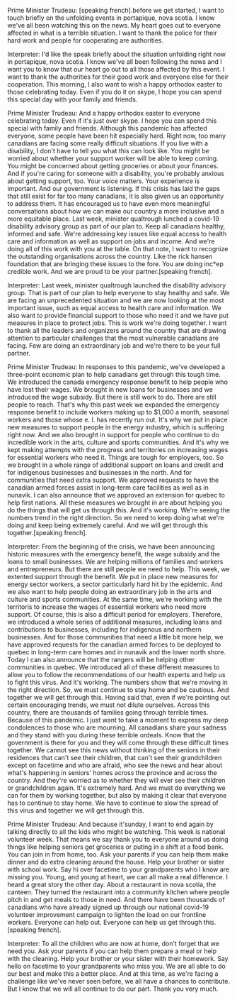 Prime Minister Trudeau:
[speaking french].before we get started, I want to touch briefly on the unfolding events in portapique, nova scotia. I know we've all been watching this on the news. My heart goes out to everyone affected in what is a terrible situation. I want to thank the police for their hard work and people for cooperating are authorities.

Interpreter:
I'd like the speak briefly about the situation unfolding right now in portapique, nova scotia. I know we've all been following the news and I want you to know that our heart go out to all those affected by this event. I want to thank the authorities for their good work and everyone else for their cooperation. This morning, I also want to wish a happy orthodox easter to those celebrating today. Even if you do it on skype, I hope you can spend this special day with your family and friends.

Prime Minister Trudeau:
And a happy orthodox easter to everyone celebrating today. Even if it's just over skype. I hope you can spend this special with family and friends. Although this pandemic has affected everyone, some people have been hit especially hard. Right now, too many canadians are facing some really difficult situations. If you live with a disability, I don't have to tell you what this can look like. You might be worried about whether your support worker will be able to keep coming. You might be concerned about getting groceries or about your finances. And if you're caring for someone with a disability, you're probably anxious about getting support, too. Your voice matters. Your experience is important. And our government is listening. If this crisis has laid the gaps that still exist for far too many canadians, it is also given us an opportunity to address them. It has encouraged us to have even more meaningful conversations about how we can make our country a more inclusive and a more equitable place. Last week, minister qualtrough lunched a covid-19 disability advisory group as part of our plan to. Keep all canadians healthy, informed and safe. We're addressing key issues like equal access to health care and information as well as support on jobs and income. And we're doing all of this work with you at the table. On that note, I want to recognize the outstanding organisations across the country. Like the rick hansen foundation that are bringing these issues to the fore. You are doing inc*ep credible work. And we are proud to be your partner.[speaking french].

Interpreter:
Last week, minister qualtrough launched the disability advisory group. That is part of our plan to help everyone to stay healthy and safe. We are facing an unprecedented situation and we are now looking at the most important issue, such as equal access to health care and information. We also want to provide financial support to those who need it and we have put measures in place to protect jobs. This is work we're doing together. I want to thank all the leaders and organizers around the country that are drawing attention to particular challenges that the most vulnerable canadians are facing. Few are doing an extraordinary job and we're there to be your full partner.

Prime Minister Trudeau:
In responses to this pandemic, we've developed a three-point economic plan to help canadians get through this tough time. We introduced the canada emergency response benefit to help people who have lost their wages. We brought in new loans for businesses and we introduced the wage subsidy. But there is still work to do. There are still people to reach. That's why this past week we expanded the emergency response benefit to include workers making up to $1,000 a month, seasonal workers and those whose e. I. has recently run out. It's why we put in place new measures to support people in the energy industry, which is suffering right now. And we also brought in support for people who continue to do incredible work in the arts, culture and sports communities. And it's why we kept making attempts with the progress and territories on increasing wages for essential workers who need it. Things are tough for employers, too. So we brought in a whole range of additional support on loans and credit and for indigenous businesses and businesses in the north. And for communities that need extra support. We approved requests to have the canadian armed forces assist in long-term care facilities as well as in nunavik. I can also announce that we approved an extension for quebec to help first nations. All these measures we brought in are about helping you do the things that will get us through this. And it's working. We're seeing the numbers trend in the right direction. So we need to keep doing what we're doing and keep being extremely careful. And we will get through this together.[speaking french].

Interpreter:
From the beginning of the crisis, we have been announcing historic measures with the emergency benefit, the wage subsidy and the loans to small businesses. We are helping millions of families and workers and entrepreneurs. But there are still people we need to help. This week, we extented support through the benefit. We put in place new measures for energy sector workers, a sector particularly hard hit by the epidemic. And we also want to help people doing an extraordinary job in the arts and culture and sports communities. At the same time, we're working with the territoris to increase the wages of essential workers who need more support. Of course, this is also a difficult period for employers. Therefore, we introduced a whole series of additional measures, including loans and contributions to businesses, including for indigenous and northern businesses. And for those communities that need a little bit more help, we have approved requests for the canadian armed forces to be deployed to quebec in long-term care homes and in nunavik and the lower north shore. Today I can also announce that the rangers will be helping other communities in quebec. We introduced all of these different measures to allow you to follow the recommendations of our health experts and help us to fight this virus. And it's working. The numbers show that we're moving in the right direction. So, we must continue to stay home and be cautious. And together we will get through this. Having said that, even if we're pointing out certain encouraging trends, we must not dilute ourselves. Across this country, there are thousands of families going through terrible times. Because of this pandemic. I just want to take a moment to express my deep condolences to those who are mourning. All canadians share your sadness and they stand with you during these terrible ordeals. Know that the government is there for you and they will come through these difficult times together. We cannot see this news without thinking of the seniors in their residences that can't see their children, that can't see their grandchildren except on facetime and who are afraid, who see the news and hear about what's happening in seniors' homes across the province and across the country. And they're worried as to whether they will ever see their children or grandchildren again. It's extremely hard. And we must do everything we can for them by working together, but also by making it clear that everyone has to continue to stay home. We have to continue to slow the spread of this virus and together we will get through this.

Prime Minister Trudeau:
And because it'sunday, I want to end again by talking directly to all the kids who might be watching. This week is national volunteer week. That means we say thank you to everyone around us doing things like helping seniors get groceries or puting in a shift at a food bank. You can join in from home, too. Ask your parents if you can help them make dinner and do extra cleaning around the house. Help your brother or sister with school work. Say hi over facetime to your grandparents who I know are missing you. Young, and young at heart, we can all make a real difference. I heard a great story the other day. About a restaurant in nova scotia, the canteen. They turned the restaurant into a community kitchen where people pitch in and get meals to those in need. And there have been thousands of canadians who have already signed up through our national covid-19 volunteer improvement campaign to lighten the load on our frontline workers. Everyone can help out. Everyone can help us get through this.[speaking french].

Interpreter:
To all the children who are now at home, don't forget that we need you. Ask your parents if you can help them prepare a meal or help with the cleaning. Help your brother or your sister with their homework. Say hello on facetime to your grandparents who miss you. We are all able to do our best and make this a better place. And at this time, as we're facing a challenge like we've never seen before, we all have a chances to contribute. But I know that we will all continue to do our part. Thank you very much.
